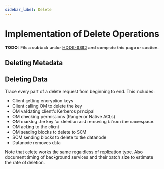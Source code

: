 ```yaml
---
sidebar_label: Delete
---
```


# Implementation of Delete Operations

**TODO:** File a subtask under [HDDS-9862](https://issues.apache.org/jira/browse/HDDS-9862) and complete this page or section.

## Deleting Metadata

## Deleting Data

Trace every part of a delete request from beginning to end. This includes:

- Client getting encryption keys
- Client calling OM to delete the key
- OM validating client's Kerberos principal
- OM checking permissions (Ranger or Native ACLs)
- OM marking the key for deletion and removing it from the namespace.
- OM acking to the client
- OM sending blocks to delete to SCM
- SCM sending blocks to delete to the datanode
- Datanode removes data

Note that delete works the same regardless of replication type. Also document timing of background services and their batch size to estimate the rate of deletion.
